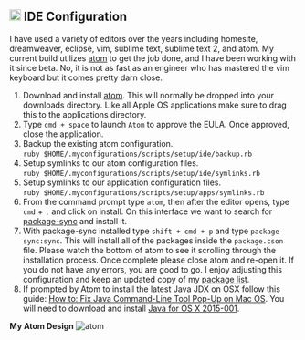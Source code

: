## <img src="https://cdn.jsdelivr.net/gh/chrishough/my-public-data/my-configurations/ide.svg" height="20"> IDE Configuration

I have used a variety of editors over the years including homesite, dreamweaver, eclipse, vim, sublime text, sublime text 2, and atom.  My current build utilizes [atom](https://atom.io/) to get the job done, and I have been working with it since beta.  No, it is not as fast as an engineer who has mastered the vim keyboard but it comes pretty darn close.

1. Download and install [atom](https://atom.io/). This will normally be dropped into your downloads directory. Like all Apple OS applications make sure to drag this to the applications directory.
2. Type `cmd + space` to launch `Atom` to approve the EULA. Once approved, close the application.
3. Backup the existing atom configuration.  
`ruby $HOME/.myconfigurations/scripts/setup/ide/backup.rb`
4. Setup symlinks to our atom configuration files.  
`ruby $HOME/.myconfigurations/scripts/setup/ide/symlinks.rb`
5. Setup symlinks to our application configuration files.  
`ruby $HOME/.myconfigurations/scripts/setup/apps/symlinks.rb`
6. From the command prompt type `atom`, then after the editor opens, type `cmd` + `,` and click on install. On this interface we want to search for [package-sync](https://atom.io/packages/package-sync) and install it.
7. With package-sync installed type `shift + cmd + p` and type `package-sync:sync`. This will install all of the packages inside the `package.cson` file.  Please watch the bottom of atom to see it scrolling through the installation process. Once complete please close atom and re-open it. If you do not have any errors, you are good to go. I enjoy adjusting this configuration and keep an updated copy of my [package list](https://github.com/chrishough/my-configurations/blob/master/workstation/atom/packages.cson).
8. If prompted by Atom to install the latest Java JDX on OSX follow this guide: [How to: Fix Java Command-Line Tool Pop-Up on Mac OS](https://www.theitsage.com/fix-java-command-line-tool-popup-mac/). You will need to download and install [Java for OS X 2015-001](https://support.apple.com/kb/dl1572?locale=en_US).

**My Atom Design**
![atom](https://github.com/chrishough/my-public-data/raw/master/my-configurations/atom-editor-v4.0.0.png)
